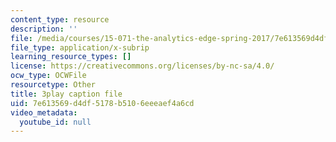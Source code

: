 ```yaml
---
content_type: resource
description: ''
file: /media/courses/15-071-the-analytics-edge-spring-2017/7e613569d4df5178b5106eeeaef4a6cd_X_reyHNRYws.vtt
file_type: application/x-subrip
learning_resource_types: []
license: https://creativecommons.org/licenses/by-nc-sa/4.0/
ocw_type: OCWFile
resourcetype: Other
title: 3play caption file
uid: 7e613569-d4df-5178-b510-6eeeaef4a6cd
video_metadata:
  youtube_id: null
---
```


